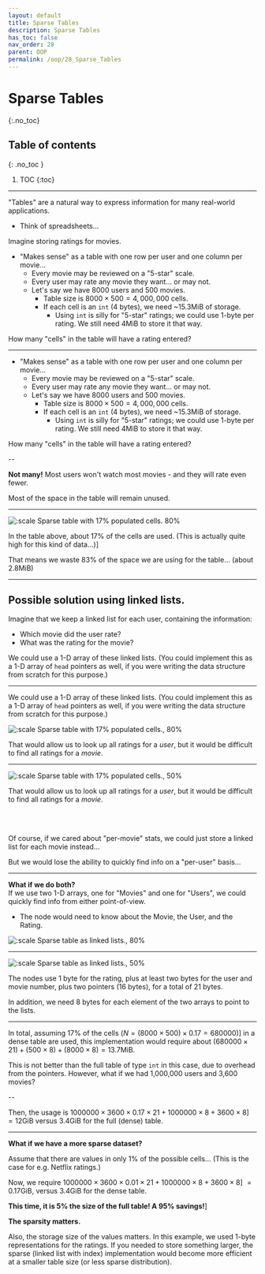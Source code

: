 ```yaml
---
layout: default
title: Sparse Tables
description: Sparse Tables
has_toc: false
nav_order: 28
parent: OOP
permalink: /oop/28_Sparse_Tables
---
```


# Sparse Tables
{:.no_toc}

## Table of contents
{: .no_toc }

1. TOC
{:toc}
---

"Tables" are a natural way to express information for many real-world applications.

* Think of spreadsheets...

Imagine storing ratings for movies.

* "Makes sense" as a table with one row per user and one column per movie...
    * Every movie may be reviewed on a "5-star" scale.
    * Every user may rate any movie they want... or may not.
    * Let's say we have 8000 users and 500 movies.
      * Table size is $8000 \times 500 = 4,000,000$ cells.
      * If each cell is an `int` (4 bytes), we need ~15.3MiB of storage.
        * Using `int` is silly for "5-star" ratings; we could use 1-byte per rating.  We still need 4MiB to store it that way.

How many "cells" in the table will have a rating entered?

---
* "Makes sense" as a table with one row per user and one column per movie...
    * Every movie may be reviewed on a "5-star" scale.
    * Every user may rate any movie they want... or may not.
    * Let's say we have 8000 users and 500 movies.
      * Table size is $8000 \times 500 = 4,000,000$ cells.
      * If each cell is an `int` (4 bytes), we need ~15.3MiB of storage.
        * Using `int` is silly for "5-star" ratings; we could use 1-byte per rating.  We still need 4MiB to store it that way.

How many "cells" in the table will have a rating entered?

--

__Not many!__  Most users won't watch most movies - and they will rate even fewer.

Most of the space in the table will remain unused.

---

![:scale Sparse table with 17% populated cells. 80%]({{site.baseurl}}/assets/CS50pics/sparse_table/sparse_content_in_normal_table.svg)

In the table above, about 17% of the cells are used.  (This is actually quite high for this kind of data...)]

That means we waste 83% of the space we are using for the table... (about 2.8MiB)

---

## Possible solution using linked lists.

Imagine that we keep a linked list for each user, containing the information:

* Which movie did the user rate?
* What was the rating for the movie?

We could use a 1-D array of these linked lists.  (You could implement this as a 1-D array of `head` pointers as well, if you were writing the data structure from scratch for this purpose.)

---

We could use a 1-D array of these linked lists.  (You could implement this as a 1-D array of `head` pointers as well, if you were writing the data structure from scratch for this purpose.)

![:scale Sparse table with 17% populated cells., 80%]({{site.baseurl}}/assets/CS50pics/sparse_table/linked_list_per-user.svg)

That would allow us to look up all ratings for a _user_, but it would be difficult to find all ratings for a _movie_.

---

![:scale Sparse table with 17% populated cells., 50%]({{site.baseurl}}/assets/CS50pics/sparse_table/linked_list_per-user.svg)

That would allow us to look up all ratings for a _user_, but it would be difficult to find all ratings for a _movie_.

<br><br>

Of course, if we cared about "per-movie" stats, we could just store a linked list for each movie instead...

But we would lose the ability to quickly find info on a "per-user" basis...

---

**What if we do both?**     
If we use two 1-D arrays, one for "Movies" and one for "Users", we could quickly find info from either point-of-view.  

* The node would need to know about the Movie, the User, and the Rating.

![:scale Sparse table as linked lists., 80%]({{site.baseurl}}/assets/CS50pics/sparse_table/linked_list_dual-indexed.svg)

---

![:scale Sparse table as linked lists., 50%]({{site.baseurl}}/assets/CS50pics/sparse_table/linked_list_dual-indexed.svg)

The nodes use 1 byte for the rating, plus at least two bytes for the user and movie number, plus two pointers (16 bytes), for a total of 21 bytes.  

In addition, we need 8 bytes for each element of the two arrays to point to the lists.  

---

In total, assuming 17% of the cells ($N = (8000 \times 500) \times 0.17 = 680000$)] in a dense table are used, this implementation would require about $(680000 \times 21) + (500 \times 8) + (8000 \times 8) = 13.7\textrm{MiB}$.

This is not better than the full table of type `int` in this case, due to overhead from the pointers.  However, what if we had 1,000,000 users and 3,600 movies?

--

Then, the usage is $1000000 \times 3600 \times 0.17 \times 21 + 1000000 \times 8 + 3600 \times 8$] $= 12\textrm{GiB}$ versus 3.4GiB for the full (dense) table.

---

**What if we have a more sparse dataset?**

Assume that there are values in only 1% of the possible cells... (This is the case for e.g. Netflix ratings.)

Now, we require $1000000 \times 3600 \times 0.01 \times 21 + 1000000 \times 8 + 3600 \times 8$]  $= 0.17\textrm{GiB}$, versus 3.4GiB for the dense table.

**This time, it is 5% the size of the full table!  A 95% savings!**]

**The sparsity matters.**  

Also, the storage size of the values matters.  In this example, we used 1-byte representations for the ratings.  If you needed to store something larger, the sparse (linked list with index) implementation would become more efficient at a smaller table size (or less sparse distribution).



